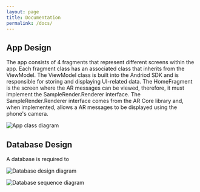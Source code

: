 ```yaml
---
layout: page
title: Documentation
permalink: /docs/
---
```


## App Design ##

The app consists of 4 fragments that represent different screens within the app. Each fragment class has an associated class that inherits from the ViewModel. The ViewModel class is built into the Andriod SDK and is responsible for storing and displaying UI-related data. The HomeFragment is the screen where the AR messages can be viewed, therefore, it must implement the SampleRender.Renderer interface. The SampleRender.Renderer interface comes from the AR Core library and, when implemented, allows a AR messages to be displayed using the phone's camera.

![App class diagram](/assets/App-class-diagram.png)

## Database Design ##

A database is required to 

![Database design diagram](/assets/DB-design.png)

![Database sequence diagram](/assets/DB-sequence.drawio.png)